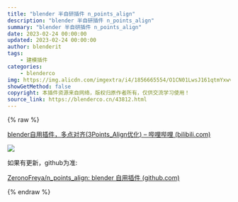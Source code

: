 ```yaml
---
title: "blender 半自研插件 n_points_align"
description: "blender 半自研插件 n_points_align"
summary: "blender 半自研插件 n_points_align"
date: 2023-02-24 00:00:00
updated: 2023-02-24 00:00:00
author: blenderit
tags: 
    - 建模插件
categories:
    - blenderco
img: https://img.alicdn.com/imgextra/i4/1856665554/O1CN01LwsJ161qtmYxwvb7D_!!1856665554.jpg?t=1677224353000_100x100
showGetMethod: false
copyright: 本插件资源来自网络，版权归原作者所有，仅供交流学习使用！
source_link: https://blenderco.cn/43812.html
---
```


{% raw %}
<p><a href="https://www.bilibili.com/read/cv22003860">blender自用插件，多点对齐(3Points_Align优化) – 哔哩哔哩 (bilibili.com)</a></p><p><img src="https://img.alicdn.com/imgextra/i4/1856665554/O1CN01LwsJ161qtmYxwvb7D_!!1856665554.jpg?t=1677224353000_100x100"></p><p>如果有更新，github为准:</p><p><a href="https://github.com/ZeronoFreya/n_points_align">ZeronoFreya/n_points_align: blender 自用插件 (github.com)</a></p>
<div style="display: none">blenderco</div>
{% endraw %}